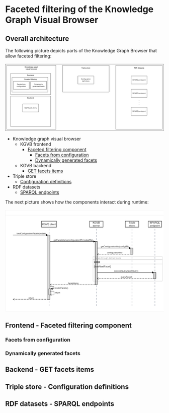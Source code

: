 # Faceted filtering of the Knowledge Graph Visual Browser
## Overall architecture
The following picture depicts parts of the Knowledge Graph Browser that allow faceted filtering:  <br><br>
![Faceted filtering architecture](/faceted_filtering_architecture.png)

- Knowledge graph visual browser
  - KGVB frontend
    - [Faceted filtering component](#faceted-filtering-component)
      - [Facets from configuration](#facets-from-configuration)
      - [Dynamically generated facets](#dynamically-generated-facets)
  - KGVB backend
    - [GET facets items](get-facets-items)
- Triple store
  - [Configuration definitions](#configuration-definitions)
- RDF datasets
  - [SPARQL endpoints](#sparql-endpoints)

The next picture shows how the components interact during runtime:  <br><br>
![Sequence diagram](/configuration_facets_sequence_diagram.png)

<a id="faceted-filtering-component"></a>
## Frontend - Faceted filtering component


<a id="facets-from-configuration"></a>
### Facets from configuration


<a id="dynamically-generated-facets"></a>
### Dynamically generated facets


<a id="get-facets-items"></a>
## Backend - GET facets items


<a id="configuration-definitions"></a>
## Triple store - Configuration definitions


<a id="sparql-endpoints"></a>
## RDF datasets - SPARQL endpoints
